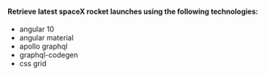 #### Retrieve latest spaceX rocket launches using the following technologies: 
 - angular 10
 - angular material
 - apollo graphql
 - graphql-codegen
 - css grid
